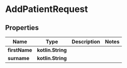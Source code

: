 
# AddPatientRequest

## Properties
Name | Type | Description | Notes
------------ | ------------- | ------------- | -------------
**firstName** | **kotlin.String** |  | 
**surname** | **kotlin.String** |  | 



